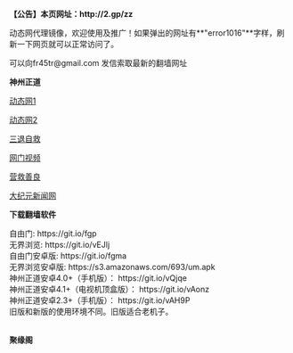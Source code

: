 <p><strong>【公告】本页网址：http://2.gp/zz</strong></p>
<p>动态网代理镜像，欢迎使用及推广！如果弹出的网址有**"error1016"**字样，刷新一下网页就可以正常访问了。</p>
<p>可以向fr45tr@gmail.com 发信索取最新的翻墙网址</p>
<p><strong>神州正道</strong></p>
<p><a href="http://yjbanlsxrut.nyrrzqgd.gq/1/" rel="nofollow">动态网1</a></p>
<p><a href="http://219.85.109.86/1/" rel="nofollow">动态网2</a></p>
<p><a href="http://t.cn/RJoG4hj" rel="nofollow">三退自救</a></p>
<p><a href="http://t.cn/Rm0sjY4" rel="nofollow">网门视频</a></p>
<p><a href="http://yjbanlsxrut.nyrrzqgd.gq/916415/" rel="nofollow">营救善良</a></p>
<p><a href="http://36.233.68.85/2/" rel="nofollow">大纪元新闻网</a></p>
<p><strong>下载翻墙软件</strong></p>
自由门: https://git.io/fgp<br>
无界浏览: https://git.io/vEJlj<br>
自由门安卓版: https://git.io/fgma<br>
无界浏览安卓版: https://s3.amazonaws.com/693/um.apk<br>
神州正道安卓4.0+（手机版）： https://git.io/vQjqe<br>
神州正道安卓4.1+（电视机顶盒版）： https://git.io/vAonz<br>
神州正道安卓2.3+（手机版）： https://git.io/vAH9P<br>
旧版和新版的使用环境不同。旧版适合老机子。<br>
<br>
<p><strong>聚缘阁</strong></p>
